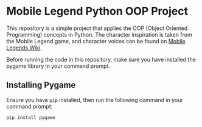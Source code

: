# Mobile Legend Python OOP Project

This repository is a simple project that applies the OOP (Object Oriented Programming) concepts in Python. The character inspiration is taken from the Mobile Legend game, and character voices can be found on [Mobile Legends Wiki](https://mobile-legends.fandom.com/wiki/Wiki).

Before running the code in this repository, make sure you have installed the pygame library in your command prompt.

## Installing Pygame

Ensure you have `pip` installed, then run the following command in your command prompt:

```bash
pip install pygame
